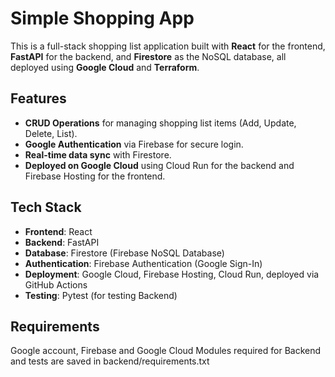 # Simple Shopping App

This is a full-stack shopping list application built with **React** for the frontend, **FastAPI** for the backend, and **Firestore** as the NoSQL database, all deployed using **Google Cloud** and **Terraform**.

## Features

- **CRUD Operations** for managing shopping list items (Add, Update, Delete, List).
- **Google Authentication** via Firebase for secure login.
- **Real-time data sync** with Firestore.
- **Deployed on Google Cloud** using Cloud Run for the backend and Firebase Hosting for the frontend.
  
## Tech Stack

- **Frontend**: React
- **Backend**: FastAPI
- **Database**: Firestore (Firebase NoSQL Database)
- **Authentication**: Firebase Authentication (Google Sign-In)
- **Deployment**: Google Cloud, Firebase Hosting, Cloud Run, deployed via GitHub Actions
- **Testing**: Pytest (for testing Backend)

## Requirements

Google account, Firebase and Google Cloud
Modules required for Backend and tests are saved in backend/requirements.txt


